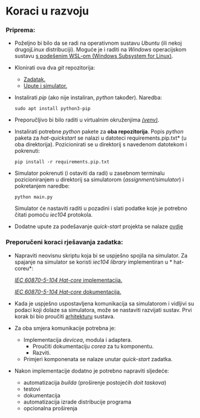 # Koraci u razvoju

### Priprema:

- Poželjno bi bilo da se radi na operativnom sustavu *Ubuntu*   (ili nekoj
  drugoj*Linux* distribuciji).  Moguće je i raditi na *Windows* operacijskom
  sustavu  [s podešenim  WSL-om (Windows Subsystem for Linux)](https://www.windowscentral.com/install-windows-subsystem-linux-windows-10).

- Klonirati ova dva *git* repozitorija:
  * [Zadatak.](https://github.com/ket-praksa/hat-quickstart)
  * [Upute i simulator.](https://github.com/ket-praksa/assignment)  

- Instalirati *pip* (ako nije instaliran, *python* također). Naredba:

  ```shell
  sudo apt install python3-pip
  ```

- Preporučljivo bi bilo raditi u virtualnim okruženjima [*(venv)*](https://uoa-eresearch.github.io/eresearch-cookbook/recipe/2014/11/26/python-virtual-env/).

- Instalirati potrebne *python* pakete za **oba repozitorija**. Popis *python*
  paketa za *hat-quickstart* se nalazi u datoteci  requirements.pip.txt* (u oba
  direktorija).  Pozicionirati se u direktorij s navedenom datotekom i
  pokrenuti:

  ```shell
  pip install -r requirements.pip.txt
  ```

- Simulator pokrenuti (i ostaviti da radi) u zasebnom terminalu pozicioniranjem
  u direktorij sa simulatorom (*assignment/simulator*) i pokretanjem naredbe:

  ```shell
  python main.py
  ```

  Simulator će nastaviti raditi u pozadini i slati podatke koje je potrebno
  čitati pomoću *iec104* protokola.
  
- Dodatne upute za podešavanje *quick-start* projekta se nalaze
  [ovdje](https://github.com/ket-praksa/hat-quickstart/blob/master/README.rst)

### Preporučeni koraci rješavanja zadatka:

- Napraviti neovisnu skriptu koja bi se uspješno spojila na simulator. Za
  spajanje na simulator se koristi *iec104 library* implementiran u *
  hat-coreu*:

  [*IEC 60870-5-104 Hat-core* implementacija.](https://core.hat-open.com/docs/libraries/drivers/iec104.html)

  [*IEC 60870-5-104 Hat-core* dokumentacija.](https://core.hat-open.com/docs/pyhat/hat/drivers/iec104/index.html)  

- Kada je uspješno uspostavljena komunikacija sa simulatorom i vidljivi su
  podaci koji dolaze sa simulatora,  može se nastaviti razvijati sustav. Prvi
  korak bi bio proučiti [arhitekturu](architecture.md) sustava.

- Za oba smjera komunikacije potrebna je:
    - Implementacija *devicea*, modula i adaptera.
        - Proučiti dokumentaciju *corea* za tu komponentu.
        - Razviti.
    - Primjeri komponenata se nalaze unutar *quick-start* zadatka.

- Nakon implementacije dodatno je potrebno napraviti sljedeće:
    - automatizacija *builda* (proširenje postojećih *doit taskova*)
    - testovi
    - dokumentacija
    - automatizacija izrade distribucije programa
    - opcionalna proširenja
